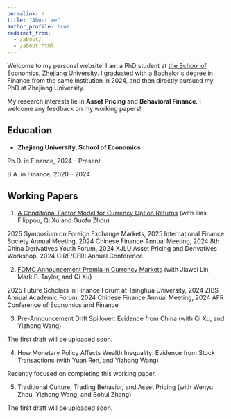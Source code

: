 ```yaml
---
permalink: /
title: "About me"
author_profile: true
redirect_from: 
  - /about/
  - /about.html
---
```


Welcome to my personal website! I am a PhD student at [the School of Economics, Zhejiang University](http://www.cec.zju.edu.cn/). I graduated with a Bachelor's degree in Finance from the same institution in 2024, and then directly pursued my PhD at Zhejiang University.

My research interests lie in **Asset Pricing** and **Behavioral Finance**. I welcome any feedback on my working papers!

## Education
- **Zhejiang University, School of Economics**

Ph.D. in Finance, 2024 – Present  

B.A. in Finance, 2020 – 2024

## Working Papers
1. [A Conditional Factor Model for Currency Option Returns](https://papers.ssrn.com/sol3/papers.cfm?abstract_id=4991516) (with Ilias Filippou, Qi Xu and Guofu Zhou)

2025 Symposium on Foreign Exchange Markets, 2025 International Finance Society Annual Meeting, 2024 Chinese Finance Annual Meeting, 2024 8th China Derivatives Youth Forum, 2024 XJLU Asset Pricing and Derivatives Workshop, 2024 CIRF/CFRI Annual Conference

2. [FOMC Announcement Premia in Currency Markets](https://papers.ssrn.com/sol3/papers.cfm?abstract_id=5237922) (with Jiawei Lin, Mark P. Taylor, and Qi Xu)

2025 Future Scholars in Finance Forum at Tsinghua University, 2024 ZIBS Annual Academic Forum, 2024 Chinese Finance Annual Meeting, 2024 AFR Conference of Economics and Finance

3. Pre-Announcement Drift Spillover: Evidence from China (with Qi Xu, and Yizhong Wang)

The first draft will be uploaded soon.

4. How Monetary Policy Affects Wealth Inequality: Evidence from Stock Transactions (with Yuan Ren, and Yizhong Wang)

Recently focused on completing this working paper.

5. Traditional Culture, Trading Behavior, and Asset Pricing (with Wenyu Zhou, Yizhong Wang, and Bohui Zhang)

The first draft will be uploaded soon.
